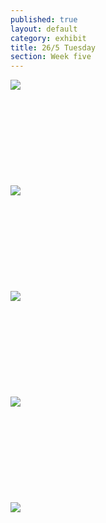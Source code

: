 ```yaml
---
published: true
layout: default
category: exhibit
title: 26/5 Tuesday
section: Week five
---
```


<img src="http://i.imgur.com/84gEclZl.jpg">
<br><br>
<br><br>
<br><br>
<br><br>
<br><br>
<img src="http://i.imgur.com/wFFu6mrl.jpg">
<br><br>
<br><br>
<br><br>
<br><br>
<br><br>
<img src="http://i.imgur.com/aBaf4lSl.jpg">
<br><br>
<br><br>
<br><br>
<br><br>
<br><br>
<img src="http://i.imgur.com/WN8uqsql.jpg">
<br><br>
<br><br>
<br><br>
<br><br>
<br><br>
<img src="http://i.imgur.com/cakoxJsl.jpg">
<br><br>
<br><br>
<br><br>
<br><br>
<br><br>
